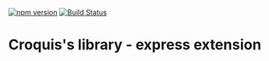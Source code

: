 [![npm version](https://badge.fury.io/js/%40croquiscom%2Fcrary-express.svg)](https://badge.fury.io/js/%40croquiscom%2Fcrary-express)
[![Build Status](https://travis-ci.org/croquiscom/Crary-Node.svg?branch=master)](https://travis-ci.org/croquiscom/Crary-Node)

# Croquis's library - express extension

